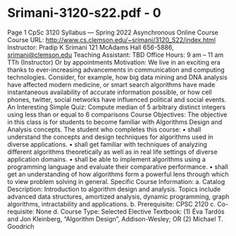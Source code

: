 # Srimani-3120-s22.pdf - 0

Page 1
CpSc 3120 Syllabus — Spring 2022
Asynchronous Online Course
Course URL: http://www.cs.clemson.edu/~srimani/3120_S22/index.html
Instructor:
Pradip K Srimani
121 McAdams Hall
656-5886, srimani@clemson.edu 
Teaching Assistant:
TBD
Office Hours:
9 am – 11 am TTh (Instructor)
Or by appointments 
Motivation: We live in an exciting era thanks to ever-increasing advancements in communication and 
computing technologies. Consider, for example, how big data mining and DNA analysis have affected 
modern medicine, or smart search algorithms have made instantaneous availability of accurate 
information possible, or how cell phones, twitter, social networks have influenced political and social 
events.
An Interesting Simple Quiz: Compute median of 5 arbitrary distinct integers 
using less than or equal to 6 comparisons
Course Objectives: The objective in this class is for students to become familiar with Algorithms 
Design and Analysis concepts. The student who completes this course:
• shall understand the concepts and design techniques for algorithms used in diverse applications.
• shall get familiar with techniques of analyzing different algorithms theoretically as well as in real 
life settings of diverse application domains.
• shall be able to implement algorithms using a programming language and evaluate their 
comparative performance.
• shall get an understanding of how algorithms form a powerful lens through which to view 
problem solving in general.
Specific Course Information:
a. Catalog Description: Introduction to algorithm design and analysis. Topics include advanced 
data structures, amortized analysis, dynamic programming, graph algorithms, intractability and 
applications.
b. Prerequisite: CPSC 2120
c. Co-requisite: None
d. Course Type: Selected Elective
Textbook:
(1) Éva Tardös and Jon Kleinberg, “Algorithm Design”, Addison-Wesley; OR (2) Michael T. Goodrich